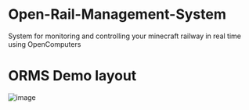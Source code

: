 # Open-Rail-Management-System

System for monitoring and controlling your minecraft railway in real time using OpenComputers

# ORMS Demo layout

![image](https://user-images.githubusercontent.com/92917981/222973492-8ee0e152-9c80-43c5-a95a-2052005adce8.png)
